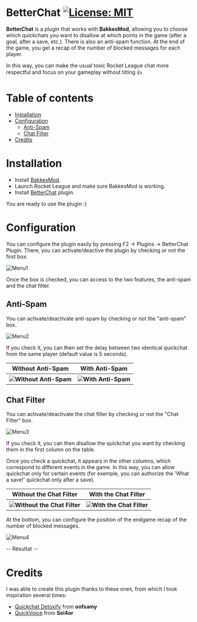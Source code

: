 # BetterChat [![License: MIT](https://img.shields.io/badge/License-MIT-yellow.svg)](https://opensource.org/licenses/MIT)

**BetterChat** is a plugin that works with **BakkesMod**, allowing you to choose which quickchats you want to disallow at which points in the game (after a goal, after a save, etc.). There is also an anti-spam function. At the end of the game, you get a recap of the number of blocked messages for each player.

In this way, you can make the usual toxic Rocket League chat more respectful and focus on your gameplay without tilting 👍

# Table of contents

* [Installation](#installation)
* [Configuration](#configuration)
    * [Anti-Spam](#anti-spam)
    * [Chat Filter](#chat-filter)
* [Credits](#credits)

# Installation

- Install [BakkesMod](https://www.bakkesmod.com/download.php).
- Launch Rocket League and make sure BakkesMod is working.
- Install [BetterChat](https://youtube.com) plugin.

You are ready to use the plugin :)

#  Configuration

You can configure the plugin easily by pressing F2 -> Plugins -> BetterChat Plugin. There, you can activate/deactive the plugin by checking or not the first box:

![Menu1](https://github.com/JulienML/BetterChat/assets/108280870/aac84676-04d7-4ace-8a87-f9dad6392e35)

Once the box is checked, you can access to the two features, the anti-spam and the chat filter.

## Anti-Spam

You can activate/deactivate anti-spam by checking or not the "anti-spam" box.

![Menu2](https://github.com/JulienML/BetterChat/assets/108280870/7898ed58-f11e-4913-b4df-a317893c6806)

If you check it, you can then set the delay between two identical quickchat from the same player (default value is 5 seconds).

<table>
  <thead>
    <tr>
      <th style='text-align: center'>Without Anti-Spam</th>
      <th style='text-align: center'>With Anti-Spam</th>
    </tr>
  </thead>
  <tbody>
    <tr>
      <th><img src="" alt="Without Anti-Spam" title="Without Anti-Spam"></th>
      <th><img src="" alt="With Anti-Spam" title="With Anti-Spam"></th>
    </tr>
  </tbody>
</table>

## Chat Filter

You can activate/deactivate the chat filter by checking or not the "Chat Filter" box.

![Menu3](https://github.com/JulienML/BetterChat/assets/108280870/1eec183c-24f8-455f-98f8-94e5905b8d63)

If you check it, you can then disallow the quickchat you want by checking them in the first column on the table.

Once you check a quickchat, it appears in the other columns, which correspond to different events in the game. In this way, you can allow quickchat only for certain events (for exemple, you can authorize the 'What a save!' quickchat only after a save).

<table>
  <thead>
    <tr>
      <th style='text-align: center'>Without the Chat Filter</th>
      <th style='text-align: center'>With the Chat Filter</th>
    </tr>
  </thead>
  <tbody>
    <tr>
      <th><img src="" alt="Without the Chat Filter" title="Without the Chat Filter"></th>
      <th><img src="" alt="With the Chat Filter" title="With the Chat Filter"></th>
    </tr>
  </tbody>
</table>

At the bottom, you can configure the position of the endgame recap of the number of blocked messages.

![Menu4](https://github.com/JulienML/BetterChat/assets/108280870/222a4b40-2e84-410a-95ea-2babe5af5f90)

-- Résultat --

# Credits

I was able to create this plugin thanks to these ones, from which I took inspiration several times:
- [Quickchat Detoxify](https://bakkesplugins.com/plugins/view/361) from **oofsamy**
- [QuickVoice](https://bakkesplugins.com/plugins/view/303) from **Sei4or**
